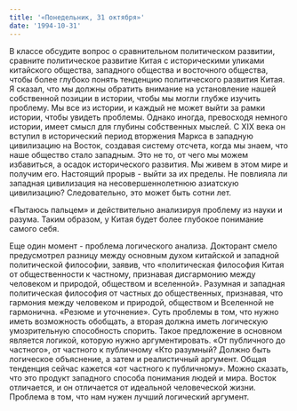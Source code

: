 ```yaml
---
title: '«Понедельник, 31 октября»'
date: '1994-10-31'
---
```


В классе обсудите вопрос о сравнительном политическом развитии, сравните политическое развитие Китая с историческими уликами китайского общества, западного общества и восточного общества, чтобы более глубоко понять тенденцию политического развития Китая. Я сказал, что мы должны обратить внимание на установление нашей собственной позиции в истории, чтобы мы могли глубже изучить проблему. Мы все из истории, и каждый не может выйти за рамки истории, чтобы увидеть проблемы. Однако иногда, превосходя немного истории, имеет смысл для глубины собственных мыслей. С XIX века он вступил в исторический период вторжения Маркса в западную цивилизацию на Восток, создавая систему отсчета, когда мы знаем, что наше общество стало западным. Это не то, от чего мы можем избавиться, а осадок исторического развития. Мы живем в этом мире и получим его. Настоящий прорыв - выйти за их пределы. Не повлияла ли западная цивилизация на несовершеннолетнюю азиатскую цивилизацию? Следовательно, это может быть сотни лет.

«Пытаюсь пальцем» и действительно анализируя проблему из науки и разума. Таким образом, у Китая будет более глубокое понимание самого себя.

Еще один момент - проблема логического анализа. Докторант смело предусмотрел разницу между основным духом китайской и западной политической философии, заявив, что «политическая философия Китая от общественности к частному, признавая дисгармонию между человеком и природой, обществом и вселенной». Разумная и западная политическая философия от частных до общественных, признавая, что гармония между человеком и природой, обществом и Вселенной не гармонична. «Резюме и уточнение». Суть проблемы в том, что нужно иметь возможность обобщать, а вторая должна иметь логическую умозрительную способность спорить. Такое предложение в основном является логикой, которую нужно аргументировать. «От публичного до частного», от частного к публичному «Кто разумный? Должно быть логическое объяснение, а затем и реалистичный аргумент. Общая тенденция сейчас кажется «от частного к публичному». Можно сказать, что это продукт западного способа понимания людей и мира. Восток отличается, и он отличается от идеальной человеческой жизни. Проблема в том, что нам нужен лучший логический аргумент.
